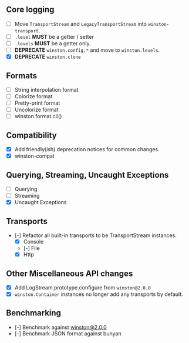
## Core logging

- [ ] Move `TransportStream` and `LegacyTransportStream` into `winston-transport`.
- [ ] `.level` **MUST** be a getter / setter
- [ ] `.levels` **MUST** be a getter only.
- [ ] **DEPRECATE** `winston.config.*` and move to `winston.levels`.
- [x] **DEPRECATE** `winston.clone`

## Formats

- [ ] String interpolation format
- [ ] Colorize format
- [ ] Pretty-print format
- [ ] Uncolorize format
- [ ] winston.format.cli()

## Compatibility

- [x] Add friendly(ish) deprecation notices for common changes.
- [x] winston-compat

## Querying, Streaming, Uncaught Exceptions

- [ ] Querying
- [ ] Streaming
- [x] Uncaught Exceptions

## Transports

- [-] Refactor all built-in transports to be TransportStream instances.
  - [x] Console
  - [-] File
  - [x] Http

## Other Miscellaneous API changes

- [x] Add LogStream.prototype.configure from `winston@2.0.0`
- [x] `winston.Container` instances no longer add any transports by default.

## Benchmarking

- [-] Benchmark against winston@2.0.0
- [-] Benchmark JSON format against bunyan
